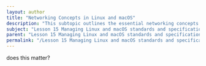 ```yaml
---
layout: author
title: "Networking Concepts in Linux and macOS"
description: "This subtopic outlines the essential networking concepts relevant to Linux and macOS operating systems. It covers fundamental topics such as IP addressing, subnetting, and the role of network protocols like TCP/IP. Additionally, it explores network configuration tools and utilities available in both environments, including command line tools like ifconfig, ip, and netstat, as well as network management settings found in graphical user interfaces. Understanding how to configure and troubleshoot networking in Linux and macOS is crucial for administering networks effectively, maintaining connectivity, and ensuring secure communications between devices."
subject: "Lesson 15 Managing Linux and macOS standards and specifications"
parent: "Lesson 15 Managing Linux and macOS standards and specifications"
permalink: "/Lesson 15 Managing Linux and macOS standards and specifications/Networking Concepts in Linux and macOS/"
---
```


does this matter?
